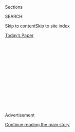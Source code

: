 <div id="app">

<div>

<div>

<div>

<div class="NYTAppHideMasthead css-1q2w90k e1suatyy0">

<div class="section css-ui9rw0 e1suatyy2">

<div class="css-eph4ug er09x8g0">

<div class="css-6n7j50">

</div>

<span class="css-1dv1kvn">Sections</span>

<div class="css-10488qs">

<span class="css-1dv1kvn">SEARCH</span>

</div>

[Skip to content](#site-content)[Skip to site
index](#site-index)

</div>

<div class="css-10698na e1huz5gh0">

</div>

</div>

<div id="masthead-bar-one" class="section hasLinks css-15hmgas e1csuq9d3">

<div class="css-uqyvli e1csuq9d0">

</div>

<div class="css-1uqjmks e1csuq9d1">

</div>

<div class="css-9e9ivx">

[](https://myaccount.nytimes.com/auth/login?response_type=cookie&client_id=vi)

</div>

<div class="css-1bvtpon e1csuq9d2">

[Today’s
Paper](https://www.nytimes.com/section/todayspaper)

</div>

</div>

</div>

</div>

<div data-aria-hidden="false">

<div id="site-content" data-role="main">

<div>

<div class="css-1aor85t" style="opacity:0.000000001;z-index:-1;visibility:hidden">

<div class="css-1hqnpie">

<div class="css-epjblv">

<span class="css-17xtcya">[DealBook](/section/business/dealbook)</span><span class="css-x15j1o">|</span><span class="css-fwqvlz">Starwood
Bidding War Escalates With Higher
Offer</span>

</div>

<div class="css-k008qs">

<div class="css-1iwv8en">

<span class="css-18z7m18"></span>

<div>

</div>

</div>

<span class="css-1n6z4y">https://nyti.ms/1VPWJRf</span>

<div class="css-1705lsu">

<div class="css-4xjgmj">

<div class="css-4skfbu" data-role="toolbar" data-aria-label="Social Media Share buttons, Save button, and Comments Panel with current comment count" data-testid="share-tools">

  - 
  - 
  - 
  - 
    
    <div class="css-6n7j50">
    
    </div>

  - 

</div>

</div>

</div>

</div>

</div>

</div>

<div class="css-13pd83m">

</div>

<div id="top-wrapper" class="css-1sy8kpn">

<div id="top-slug" class="css-l9onyx">

Advertisement

</div>

[Continue reading the main
story](#after-top)

<div class="ad top-wrapper" style="text-align:center;height:100%;display:block;min-height:250px">

<div id="top" class="place-ad" data-position="top" data-size-key="top">

</div>

</div>

<div id="after-top">

</div>

</div>

<div id="sponsor-wrapper" class="css-1hyfx7x">

<div id="sponsor-slug" class="css-19vbshk">

Supported by

</div>

[Continue reading the main
story](#after-sponsor)

<div id="sponsor" class="ad sponsor-wrapper" style="text-align:center;height:100%;display:block">

</div>

<div id="after-sponsor">

</div>

</div>

<div class="css-v5btjw etb61u70">

<div class="css-h03alg etb61u71">

DealBook Business and Policy

</div>

</div>

<div class="css-1vkm6nb ehdk2mb0">

# Starwood Bidding War Escalates With Higher Offer

</div>

<div class="css-79elbk" data-testid="photoviewer-wrapper">

<div class="css-z3e15g" data-testid="photoviewer-wrapper-hidden">

</div>

<div class="css-1a48zt4 ehw59r15" data-testid="photoviewer-children">

![<span class="css-16f3y1r e13ogyst0" data-aria-hidden="true">The JW
Marriott Essex House hotel in
Manhattan.</span><span class="css-cnj6d5 e1z0qqy90" itemprop="copyrightHolder"><span class="css-1ly73wi e1tej78p0">Credit...</span><span><span>Suzanne
DeChillo/The New York
Time</span></span></span>](https://static01.nyt.com/images/2016/03/29/business/29db-starwood/29db-starwood-articleLarge.jpg?quality=75&auto=webp&disable=upscale)

</div>

</div>

<div class="css-xt80pu e12qa4dv0">

<div class="css-18e8msd">

<div class="css-vp77d3 epjyd6m0">

<div class="css-1baulvz">

By [<span class="css-1baulvz last-byline" itemprop="name">Michael J. de
la Merced</span>](http://www.nytimes.com/by/michael-j-de-la-merced)

</div>

</div>

  - March 28,
    2016

  - 
    
    <div class="css-4xjgmj">
    
    <div class="css-d8bdto" data-role="toolbar" data-aria-label="Social Media Share buttons, Save button, and Comments Panel with current comment count" data-testid="share-tools">
    
      - 
      - 
      - 
      - 
        
        <div class="css-6n7j50">
        
        </div>
    
      - 
    
    </div>
    
    </div>

</div>

</div>

<div class="section meteredContent css-1r7ky0e" name="articleBody" itemprop="articleBody">

<div class="css-1fanzo5 StoryBodyCompanionColumn">

<div class="css-53u6y8">

After a Chinese-led group [raised its
bid](http://www.businesswire.com/news/home/20160328005392/en/Starwood-Hotels-Resorts-Board-Directors-Determines-Revised)
for Starwood Hotels to $14 billion, the hotel chain’s other suitor must
now decide whether it will prolong the bidding war.

For now, Marriott International is sticking to its $13.5 billion offer,
the [company said on
Monday](http://www.prnewswire.com/news-releases/marriott-international-reaffirms-its-commitment-to-acquire-starwood-hotels--resorts-worldwide-says-its-signed-deal-provides-greater-long-term-value-for-starwood-stockholders-300241892.html),
arguing that its proposal was solid while the competing offer led by the
Anbang Insurance Group of China may not be able to close.

Starwood declared Monday that Anbang’s latest offer was “reasonably
likely to lead to a ‘superior offer,’ ” paving the way for Starwood to
break its agreement with Marriott.

The bidding war — the most prominent so far this year — pits Marriott,
the nearly century-old hotelier, against Anbang, a Beijing-based insurer
that already owns the Waldorf Astoria and the JW Marriott Essex House
hotels in Manhattan.

</div>

</div>

<div class="css-1fanzo5 StoryBodyCompanionColumn">

<div class="css-53u6y8">

Combining Marriott and Starwood would create the biggest hotel company
in the world, with more than 5,500 owned or franchised hotels and 1.1
million rooms.

But Anbang has close ties to the Chinese government, potentially
furnishing the insurer with huge sums of
cash.

</div>

</div>

<div style="max-width:100%;margin:0 auto">

<div class="css-17dprlf" data-id="100000004269803" data-slug="starwood-stock-chart" style="max-width:600px">

</div>

</div>

<div class="css-1fanzo5 StoryBodyCompanionColumn">

<div class="css-53u6y8">

So far, Anbang has proved willing to pay handsomely for Starwood, the
operator of the Westin and Sheraton chains. The latest offer from
Anbang, whose group also includes the American private equity firm J. C.
Flowers & Company and the China-based Primavera Capital Group, amounts
to $82.75 a share in cash. That’s up 4 percent from the [sweetened
bid](http://www.nytimes.com/2016/03/22/business/dealbook/marriott-raises-bid-for-starwood.html)
that Marriott offered last week, which Starwood accepted.

In a statement, Starwood said that the Anbang group had offered $81 a
share on Saturday, and then the current $82.75 after talks between the
two sides began.

</div>

</div>

<div class="css-1fanzo5 StoryBodyCompanionColumn">

<div class="css-53u6y8">

Both offers would supplement Starwood’s plan to sell its time share
business to the Interval Leisure Group, an all-stock transaction that is
valued at about $5.91 a share, based on Thursday’s closing prices.

Analysts have said that Marriott will be hard-pressed to raise its offer
to win the battle, since raising the cash portion of its offer could
threaten its investment-grade rating. Adding more stock as consideration
could harm its earnings per share.

“We do not believe Marriott is willing to incur earnings dilution to
facilitate the transaction,” analysts at Wells Fargo wrote in a research
note on Monday.

That has left Marriott raising concerns about the certainty of Anbang’s
offer. In its statement on Monday, Marriott questioned whether the
Chinese insurer truly had the financing necessary to close that deal,
and how long American government regulators would drag out their
inquiries into the transaction.

Of particular concern, Marriott is likely to note, is how critically a
government panel focused on the national security aspect of mergers will
look at an Anbang-led takeover. Marriott could argue that the proximity
of Starwood properties near sensitive locations such as government
offices and military bases could force divestitures, pushing back the
closing of a deal.

Shares in Starwood were up more than 2 percent Monday afternoon, to
$83.94, suggesting that investors expected further escalation. Shares in
Marriott were up 4 percent, to $71.40.

</div>

</div>

</div>

<div>

</div>

<div>

</div>

<div>

</div>

<div>

<div id="bottom-wrapper" class="css-1ede5it">

<div id="bottom-slug" class="css-l9onyx">

Advertisement

</div>

[Continue reading the main
story](#after-bottom)

<div id="bottom" class="ad bottom-wrapper" style="text-align:center;height:100%;display:block;min-height:90px">

</div>

<div id="after-bottom">

</div>

</div>

</div>

</div>

</div>

## Site Index

<div>

</div>

## Site Information Navigation

  - [© <span>2020</span> <span>The New York Times
    Company</span>](https://help.nytimes.com/hc/en-us/articles/115014792127-Copyright-notice)

<!-- end list -->

  - [NYTCo](https://www.nytco.com/)
  - [Contact
    Us](https://help.nytimes.com/hc/en-us/articles/115015385887-Contact-Us)
  - [Work with us](https://www.nytco.com/careers/)
  - [Advertise](https://nytmediakit.com/)
  - [T Brand Studio](http://www.tbrandstudio.com/)
  - [Your Ad
    Choices](https://www.nytimes.com/privacy/cookie-policy#how-do-i-manage-trackers)
  - [Privacy](https://www.nytimes.com/privacy)
  - [Terms of
    Service](https://help.nytimes.com/hc/en-us/articles/115014893428-Terms-of-service)
  - [Terms of
    Sale](https://help.nytimes.com/hc/en-us/articles/115014893968-Terms-of-sale)
  - [Site
    Map](https://spiderbites.nytimes.com)
  - [Help](https://help.nytimes.com/hc/en-us)
  - [Subscriptions](https://www.nytimes.com/subscription?campaignId=37WXW)

</div>

</div>

</div>

</div>
